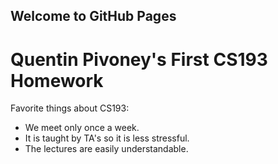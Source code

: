 ## Welcome to GitHub Pages

# Quentin Pivoney's First CS193 Homework
Favorite things about CS193:
- We meet only once a week.
- It is taught by TA's so it is less stressful.
- The lectures are easily understandable.


